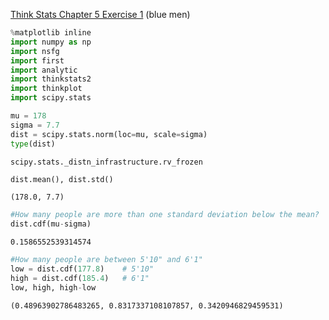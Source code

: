 [Think Stats Chapter 5 Exercise 1](http://greenteapress.com/thinkstats2/html/thinkstats2006.html#toc50) (blue men)

```python
%matplotlib inline
import numpy as np
import nsfg
import first
import analytic
import thinkstats2
import thinkplot
import scipy.stats
```


```python
mu = 178
sigma = 7.7
dist = scipy.stats.norm(loc=mu, scale=sigma)
type(dist)
```




    scipy.stats._distn_infrastructure.rv_frozen




```python
dist.mean(), dist.std()
```




    (178.0, 7.7)




```python
#How many people are more than one standard deviation below the mean? 
dist.cdf(mu-sigma)
```




    0.1586552539314574




```python
#How many people are between 5'10" and 6'1"
low = dist.cdf(177.8)    # 5'10"
high = dist.cdf(185.4)   # 6'1"
low, high, high-low
```




    (0.48963902786483265, 0.8317337108107857, 0.3420946829459531)




